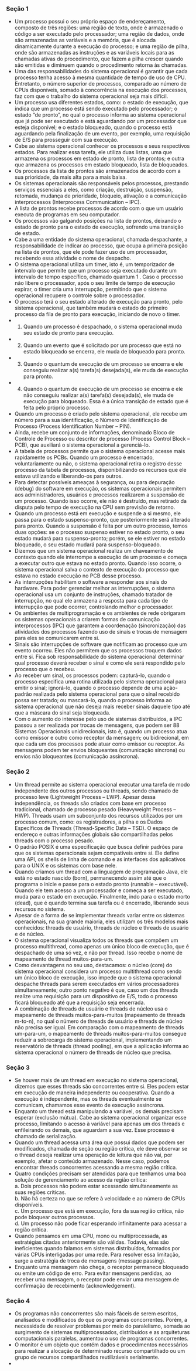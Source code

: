 ### Seção 1
- Um processo possui o seu próprio espaço de endereçamento, composto de três regiões: uma região de texto, onde é armazenado o código a ser executado pelo processador; uma região de dados, onde são armazenadas as variáveis e a memória, que é alocada dinamicamente durante a execução do processo; e uma região de pilha, onde são armazenadas as instruções e as variáveis locais para as chamadas ativas do procedimento, que fazem a pilha crescer quando são emitidas e diminuem quando o procedimento retorna às chamadas.
- Uma das responsabilidades do sistema operacional é garantir que cada processo tenha acesso à mesma quantidade de tempo de uso de CPU. Entretanto, o número superior de processos, comparado ao número de CPUs disponíveis, somado à concorrência na execução dos processos, faz com que o trabalho do sistema operacional seja mais difícil.
- Um processo usa diferentes estados, como: o estado de execução, que indica que um processo está sendo executado pelo processador; o estado “de pronto”, no qual o processo informa ao sistema operacional que já pode ser executado e está aguardando por um processador que esteja disponível; e o estado bloqueado, quando o processo está aguardando pela finalização de um evento, por exemplo, uma requisição de E/S para prosseguir com sua execução.
- Cabe ao sistema operacional conhecer os processos e seus respectivos estados. Para realizar essa tarefa, ele utiliza duas listas, uma que armazena os processos em estado de pronto, lista de prontos; e outra que armazena os processos em estado bloqueado, lista de bloqueados.
- Os processos da lista de prontos são armazenados de acordo com a sua prioridade, da mais alta para a mais baixa.
- Os sistemas operacionais são responsáveis pelos processos, prestando serviços essenciais a eles, como criação, destruição, suspensão, retomada, mudança de prioridade, bloqueio, ativação e a comunicação interprocessos (Interprocess Communication – IPC).
- A lista de prontos recebe processos de acordo com o que um usuário executa de programas em seu computador.
- Os processos vão galgando posições na lista de prontos, deixando o estado de pronto para o estado de execução, sofrendo uma transição de estado.
- Cabe a uma entidade do sistema operacional, chamada despachante, a responsabilidade de indicar ao processo, que ocupa a primeira posição na lista de prontos, que ele
pode fazer uso de um processador, recebendo essa atividade o nome de despacho.
- O sistema operacional utiliza um timer, isto é, um temporizador de intervalo que permite que um processo seja executado durante um intervalo de tempo específico, chamado quantum 1 . Caso o processo não libere o processador, após o seu limite de tempo de execução expirar, o timer cria uma interrupção, permitindo que o sistema operacional recupere
o controle sobre o processador.
- O processo terá o seu estado alterado de execução para pronto, pelo sistema operacional, que também mudará o estado do primeiro processo da fila de pronto para execução,
iniciando de novo o timer.
- 1) Quando um processo é despachado, o sistema operacional muda seu estado de pronto para execução.
- 2) Quando um evento que é solicitado por um processo que está no estado bloqueado se encerra, ele muda de bloqueado para pronto.
- 3) Quando o quantum de execução de um processo se encerra e ele conseguiu realizar a(s) tarefa(s) desejada(s), ele muda de execução para pronto.
- 4) Quando o quantum de execução de um processo se encerra e ele não conseguiu realizar a(s) tarefa(s) desejada(s), ele muda de execução para bloqueado. Essa é a única transição de estado que é feita pelo próprio processo.
- Quando um processo é criado pelo sistema operacional, ele recebe um número para a sua identificação, o Número de Identificação de Processo (Process Identification Number – PIN).
- Ainda, recebe um conjunto de informações, denominado Bloco de Controle de Processo ou descritor de processo (Process Control Block – PCB), que auxiliará o sistema operacional a gerenciá-lo.
- A tabela de processos permite que o sistema operacional acesse mais rapidamente os PCBs. Quando um processo é encerrado, voluntariamente ou não, o sistema operacional retira o registro desse processo da tabela de processos, disponibilizando os recursos que ele estava utilizando e liberando-os para outros.
- Para detectar possíveis ameaças à segurança, ou para depuração (debug) do software em execução, os sistemas operacionais permitem aos administradores, usuários e processos realizarem a suspensão de um processo. Quando isso ocorre, ele não é destruído, mas retirado da disputa pelo tempo de execução na CPU sem previsão de retorno.
- Quando um processo está em execução e suspende a si mesmo, ele passa para o estado suspenso-pronto, que posteriormente será alterado para pronto. Quando a suspensão é feita por um outro processo, temos duas opções: se o processo suspenso estiver no estado pronto, o seu estado mudará para suspenso-pronto; porém, se ele estiver no estado bloqueado, o seu estado mudará para suspenso-bloqueado.
- Dizemos que um sistema operacional realiza um chaveamento de contexto quando ele interrompe a execução de um processo e começa a executar outro que estava no estado pronto. Quando isso ocorre, o sistema operacional salva o contexto de execução do processo que estava no estado execução no PCB desse processo.
- As interrupções habilitam o software a responder aos sinais do hardware. Para poder gerenciar melhor as interrupções, o sistema operacional usa um conjunto de instruções, chamado tratador de interrupção, no qual ele armazena a resposta para cada tipo de interrupção que pode ocorrer, controlando melhor o processador.
- Os ambientes de multiprogramação e os ambientes de rede obrigaram os sistemas operacionais a criarem formas de comunicação interprocessos (IPC) que garantem a coordenação (sincronização) das atividades dos processos fazendo uso de sinais e trocas de mensagem para eles se comunicarem entre si.
- Sinais são interrupções de software que notificam ao processo que um evento ocorreu. Eles não permitem que os processos troquem dados entre si. Fica sob responsabilidade do sistema operacional determinar qual processo deverá receber o sinal e como ele será respondido pelo processo que o recebeu.
- Ao receber um sinal, os processos podem: capturá-lo, quando o processo especifica uma rotina utilizada pelo sistema operacional para emitir o sinal; ignorá-lo, quando o processo depende de uma ação-padrão realizada pelo sistema operacional para que o sinal recebido possa ser tratado; ou mascará-lo, quando o processo informa ao sistema
operacional que não deseja mais receber sinais daquele tipo até que a máscara do sinal seja bloqueada.
- Com o aumento do interesse pelo uso de sistemas distribuídos, a IPC passou a ser realizada por trocas de mensagens, que podem ser 88 Sistemas Operacionais
unidirecionais, isto é, quando um processo atua como emissor e outro como receptor da mensagem; ou bidirecional, em que cada um dos processos pode atuar como emissor ou receptor. As mensagens podem ter envios bloqueantes (comunicação síncrona) ou envios não bloqueantes (comunicação assíncrona).

### Seção 2
- Um thread permite ao sistema operacional executar uma tarefa de modo independente dos outros processos ou threads, sendo chamado de processo leve (Lightweight Process – LWP). Apesar dessa independência, os threads são criados com base em processo tradicional, chamado de processo pesado (Heavyweight Process – HWP). Threads usam um subconjunto dos recursos utilizados por um processo comum, como: os registradores, a pilha e os Dados Específicos de Threads (Thread-Specific Data – TSD). O espaço de endereço e outras informações globais são compartilhadas pelos threads com o processo pesado.
- O padrão POSIX é uma especificação que busca definir padrões para que os sistemas operacionais sejam compatíveis entre si. Ele define uma API, os shells de linha de comando e as interfaces dos aplicativos para o UNIX e os sistemas com base nele.
- Quando criamos um thread com a linguagem de programação Java, ele está no estado nascido (born), permanecendo assim até que o programa o inicie e passe para o estado pronto
(runnable – executável). Quando ele tem acesso a um processador e começa a ser executado, muda para o estado em execução. Finalmente, indo para o estado morto (dead), que é quando termina sua tarefa ou é encerrado, liberando seus recursos no sistema.
- Apesar de a forma de se implementar threads variar entre os sistemas operacionais, na sua grande maioria, eles utilizam os três modelos mais conhecidos: threads de usuário, threads de núcleo e threads de usuário e de núcleo.
- O sistema operacional visualiza todos os threads que compõem um processo multithread, como apenas um único bloco de execução, que é despachado de uma só vez, e não por thread. Isso recebe o nome de mapeamento de thread muitos-para-um.
- Como desvantagens no seu uso, destacamos: o núcleo (core) do sistema operacional considera um processo multithread como sendo um único bloco de execução, isso impede que o sistema operacional despache threads para serem executados em vários processadores simultaneamente; outro ponto negativo é que, caso um dos threads realize uma requisição para um dispositivo de E/S, todo o processo ficará bloqueado até que a requisição seja encerrada.
- A combinação de threads de usuário e threads de núcleo usa o mapeamento de threads muitos-para-muitos (mapeamento de threads m-to-n), no qual o número de threads de usuário e threads de núcleo não precisa ser igual. Em comparação com o mapeamento de threads um-para-um, o mapeamento de threads muitos-para-muitos consegue reduzir a sobrecarga do sistema operacional, implementando um reservatório de threads (thread pooling), em que a aplicação informa ao sistema operacional o número de threads de núcleo que precisa.

### Seção 3
- Se houver mais de um thread em execução no sistema operacional, dizemos que esses threads são concorrentes entre si. Eles podem estar em execução de maneira independente ou cooperativa. Quando a execução é independente, mas os threads eventualmente se comunicam, chamamos esse evento de execução assíncrona.
 - Enquanto um thread está manipulando a variável, os demais precisam esperar (exclusão mútua). Cabe ao sistema operacional organizar esse processo, limitando o acesso à variável para apenas um dos threads e enfileirando os demais, que aguardam a sua vez. Esse processo é chamado de serialização.
 - Quando um thread acessa uma área que possui dados que podem ser modificados, chamada de seção ou região crítica, ele deve observar se o thread deseja realizar uma operação de leitura que não vai, por exemplo, afetar o conteúdo armazenado. Nesse caso, podemos encontrar threads concorrentes acessando a mesma região crítica.
 - Quatro condições precisam ser atendidas para que tenhamos uma boa solução de gerenciamento ao acesso da região crítica:<br>
a. Dois processos não podem estar acessando simultaneamente as suas regiões críticas.<br>
b. Não há certeza no que se refere à velocidade e ao número de CPUs disponíveis.<br>
c. Um processo que está em execução, fora da sua região crítica, não pode bloquear outros processos.<br>
d. Um processo não pode ficar esperando infinitamente para acessar a região crítica.
- Quando pensamos em uma CPU, mono ou multiprocessada, as estratégias citadas anteriormente são válidas. Todavia, elas são ineficientes quando falamos em sistemas distribuídos, formados por várias CPUs interligadas por uma rede. Para resolver essa limitação, surge a estratégia de troca de mensagens (message passing).
- Enquanto uma mensagem não chega, o receptor permanece bloqueado ou emite um código de erro. Para evitar mensagens perdidas, ao receber uma mensagem, o receptor pode enviar uma mensagem de confirmação de recebimento (acknowledgement).

### Seção 4
- Os programas não concorrentes são mais fáceis de serem escritos, analisados e modificados do que os programas concorrentes. Porém, a necessidade de resolver problemas por meio do paralelismo, somada ao surgimento de sistemas multiprocessados, distribuídos e as arquiteturas computacionais paralelas, aumentou o uso de programas concorrentes.
- O monitor é um objeto que contém dados e procedimentos necessários para realizar a alocação de determinado recurso compartilhado ou um grupo de recursos compartilhados reutilizáveis serialmente.
- 